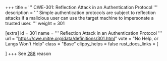 +++
title = '''
CWE-301: Reflection Attack in an Authentication Protocol
'''
description	= '''
Simple authentication protocols are subject to reflection attacks if a malicious user can use the target machine to impersonate a trusted user.
'''
weight = 301

[extra]
id = 301
name = '''
Reflection Attack in an Authentication Protocol
'''
url = "https://cwe.mitre.org/data/definitions/301.html"
vote = "No Help, or Langs Won't Help"
class = "Base"
clippy_helps = false
rust_docs_links = [

]
+++
See [288](/rust-are-we-secure-yet/cwes/cwe-288) reason

